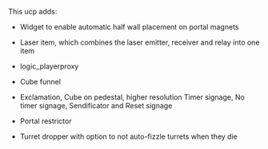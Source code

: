 This ucp adds:

- Widget to enable automatic half wall placement on portal magnets

- Laser item, which combines the laser emitter, receiver and relay into one item

- logic_playerproxy

- Cube funnel

- Exclamation, Cube on pedestal, higher resolution Timer signage, No timer signage, Sendificator and Reset signage

- Portal restrictor

- Turret dropper with option to not auto-fizzle turrets when they die
